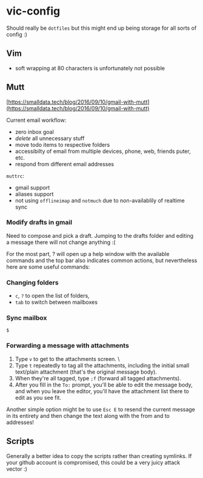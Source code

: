 # vic-config

Should really be `dotfiles` but this might end up being storage for all sorts of config :)

## Vim

- soft wrapping at 80 characters is unfortunately not possible

## Mutt

[https://smalldata.tech/blog/2016/09/10/gmail-with-mutt](https://smalldata.tech/blog/2016/09/10/gmail-with-mutt)

Current email workflow:

- zero inbox goal
- *delete* all unnecessary stuff
- move todo items to respective folders
- accessibilty of email from multiple devices, phone, web, friends puter, etc.
- respond from different email addresses

`muttrc`:

- gmail support
- aliases support
- not using `offlineimap` and `notmuch` due to non-availablily of realtime sync

### Modify drafts in gmail

Need to compose and pick a draft. Jumping to the drafts folder and editing a message there will not change anything :(

For the most part, ? will open up a help window with the available commands and the top bar also indicates common actions, but nevertheless here are some useful commands:

### Changing folders

- `c`, `?` to open the list of folders,
- `tab` to switch between mailboxes

### Sync mailbox

`$`

### Forwarding a message with attachments

1. Type `v` to get to the attachments screen. \
1. Type `t` repeatedly to tag all the attachments, including the initial small text/plain attachment (that's the original message body).
1. When they're all tagged, type `;f` (forward all tagged attachments).
1. After you fill in the `To:` prompt, you'll be able to edit the message body, and when you leave the editor, you'll have the attachment list there to edit as you see fit.

Another simple option might be to use `Esc E` to resend the current message in its entirety and then change the text along with the from and to addresses!

## Scripts

Generally a better idea to copy the scripts rather than creating symlinks. If your github account is compromised, this could be a very juicy attack vector :)
